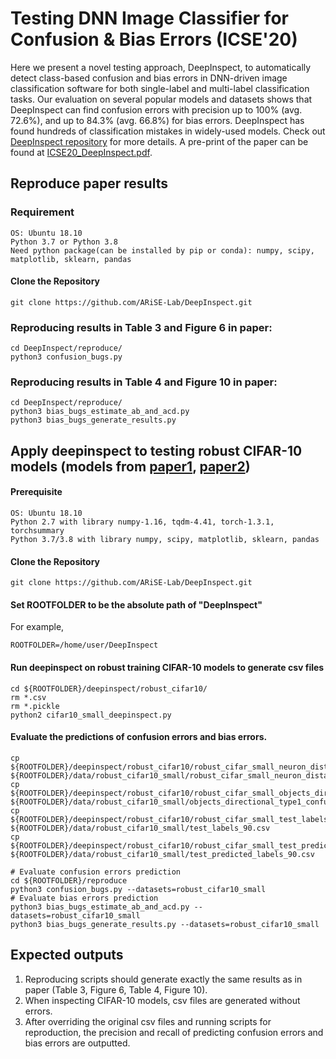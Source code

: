 # Testing DNN Image Classifier for Confusion & Bias Errors  (ICSE'20)

Here we present a novel testing approach, DeepInspect, to automatically detect class-based confusion and bias errors in DNN-driven image classification software for both single-label and multi-label classification tasks. Our evaluation on several popular models and datasets shows that DeepInspect can find confusion errors with precision up to 100% (avg. 72.6%), and up to 84.3% (avg. 66.8%) for bias errors. DeepInspect has found hundreds of classification mistakes in widely-used models. 
Check out [DeepInspect repository](https://github.com/ARiSE-Lab/DeepInspect) for more details. A pre-print of the paper can be found at [ICSE20_DeepInspect.pdf](https://yuchi1989.github.io/papers/ICSE20_DeepInspect.pdf). 

## Reproduce paper results

### Requirement
```
OS: Ubuntu 18.10   
Python 3.7 or Python 3.8   
Need python package(can be installed by pip or conda): numpy, scipy, matplotlib, sklearn, pandas   
```
#### Clone the Repository
```
git clone https://github.com/ARiSE-Lab/DeepInspect.git
```
### Reproducing results in Table 3 and Figure 6 in paper:  
```
cd DeepInspect/reproduce/
python3 confusion_bugs.py
```

### Reproducing results in Table 4 and Figure 10 in paper:
```
cd DeepInspect/reproduce/
python3 bias_bugs_estimate_ab_and_acd.py
python3 bias_bugs_generate_results.py
```


## Apply deepinspect to testing robust CIFAR-10 models (models from [paper1](http://papers.nips.cc/paper/8060-scaling-provable-adversarial-defenses.pdf), [paper2](https://arxiv.org/abs/1811.02625))

#### Prerequisite
```
OS: Ubuntu 18.10  
Python 2.7 with library numpy-1.16, tqdm-4.41, torch-1.3.1, torchsummary  
Python 3.7/3.8 with library numpy, scipy, matplotlib, sklearn, pandas
```
#### Clone the Repository
```
git clone https://github.com/ARiSE-Lab/DeepInspect.git
```

#### Set ROOTFOLDER to be the absolute path of "DeepInspect"
For example, 
```
ROOTFOLDER=/home/user/DeepInspect
```
#### Run deepinspect on robust training CIFAR-10 models to generate csv files
```
cd ${ROOTFOLDER}/deepinspect/robust_cifar10/
rm *.csv
rm *.pickle
python2 cifar10_small_deepinspect.py
```
#### Evaluate the predictions of confusion errors and bias errors.
```
cp ${ROOTFOLDER}/deepinspect/robust_cifar10/robust_cifar_small_neuron_distance_from_predicted_labels_test_90_0.5.csv ${ROOTFOLDER}/data/robust_cifar10_small/robust_cifar_small_neuron_distance_from_predicted_labels_test_90.csv
cp ${ROOTFOLDER}/deepinspect/robust_cifar10/robust_cifar_small_objects_directional_type1_confusion_test_90.csv ${ROOTFOLDER}/data/robust_cifar10_small/objects_directional_type1_confusion_test_90.csv
cp ${ROOTFOLDER}/deepinspect/robust_cifar10/robust_cifar_small_test_labels_90.csv ${ROOTFOLDER}/data/robust_cifar10_small/test_labels_90.csv
cp ${ROOTFOLDER}/deepinspect/robust_cifar10/robust_cifar_small_test_predicted_labels_90.csv ${ROOTFOLDER}/data/robust_cifar10_small/test_predicted_labels_90.csv

# Evaluate confusion errors prediction
cd ${ROOTFOLDER}/reproduce
python3 confusion_bugs.py --datasets=robust_cifar10_small
# Evaluate bias errors prediction
python3 bias_bugs_estimate_ab_and_acd.py --datasets=robust_cifar10_small
python3 bias_bugs_generate_results.py --datasets=robust_cifar10_small
```
## Expected outputs
1. Reproducing scripts should generate exactly the same results as in paper (Table 3, Figure 6, Table 4, Figure 10).
2. When inspecting CIFAR-10 models, csv files are generated without errors.  
3. After overriding the original csv files and running scripts for reproduction, the precision and recall of predicting confusion errors and bias errors are outputted.

